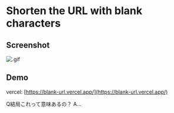 # Shorten the URL with blank characters

## Screenshot

![.gif](https://qiita-image-store.s3.ap-northeast-1.amazonaws.com/0/597237/588a40e4-be6b-5fe3-e7ba-fd17496e5799.gif)

## Demo

vercel: [https://blank-url.vercel.app/](https://blank-url.vercel.app/)

Q結局これって意味あるの？
A...
